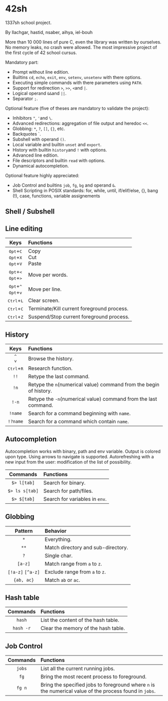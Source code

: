 # 42sh

1337sh school project.

By llachgar, hastid, nsaber, aihya, iel-bouh

More than 10 000 lines of pure C, even the library was written by ourselves. No memory leaks, no crash were allowed. The most impressive project of the first cycle of 42 school cursus.

Mandatory part:
- Prompt without line edition.
- Builtins `cd`, `echo`, `exit`, `env`, `setenv`, `unsetenv` with there options.
- Executing simple commands with there parameters using `PATH`.
- Support for redirection `>`, `>>`, `<`and `|`.
- Logical operand `&&`and `||`.
- Separator `;`.

Optional feature (five of theses are mandatory to validate the project):
- Inhibitors `"`, `'`and `\`.
- Advanced redirections: aggregation of file output and heredoc `<<`.
- Globbing: `*`, `?`, `[]`, `{}`, etc.
- Backquotes \`.
- Subshell with operand `()`.
- Local variable and builtin `unset` and `export`.
- History with builtin `history`and `!` with options.
- Advanced line edition.
- File descriptors and builtin `read` with options.
- Dynamical autocompletion.

Optional feature highly appreciated:
- Job Control and builtins `job`, `fg`, `bg` and operand `&`.
- Shell Scripting in POSIX standards: for, while, until, if/elif/else, {}, bang (!), case, functions, variable assignements

## Shell / Subshell

## Line editing

Keys|Functions|
:-:|:--
<kbd>Opt</kbd>+<kbd>C</kbd><br><kbd>Opt</kbd>+<kbd>X</kbd><br><kbd>Opt</kbd>+<kbd>V</kbd>|Copy<br>Cut<br>Paste
<kbd>Opt</kbd>+<kbd><</kbd><br><kbd>Opt</kbd>+<kbd>></kbd>|Move per words.
<kbd>Opt</kbd>+<kbd>^</kbd><br><kbd>Opt</kbd>+<kbd>v</kbd>|Move per line.
<kbd>Ctrl</kbd>+<kbd>L</kbd>|Clear screen.
<kbd>Ctrl</kbd>+<kbd>C</kbd>|Terminate/Kill current foreground process.
<kbd>Ctrl</kbd>+<kbd>Z</kbd>|Suspend/Stop current foreground process.

## History

Keys|Functions|
:-:|:--
<kbd>^</kbd><br><kbd>v</kbd>|Browse the history.
<kbd>Ctrl</kbd>+<kbd>R</kbd>|Research function.
`!!`|Retype the last command.
`!n`|Retype the `n`(numerical value) command from the begin of history.
`!-n`|Retype the `-n`(numerical value) command from the last command.
`!name`|Search for a command beginning with `name`.
`!?name`|Search for a command which contain `name`.

## Autocompletion

Autocompletion works with binary, path and env variable.
Output is colored upon type.
Using arrows to navigate is supported.
Autorefreshing with a new input from the user: modification of the list of possibility.

Commands|Functions|
:-:|:--
`$> l[tab]`|Search for binary.
`$> ls s[tab]`|Search for path/files.
`$> $[tab]`|Search for variables in `env`.

## Globbing

Pattern|Behavior|
:-:|:--
`*`|Everything.
`**`|Match directory and sub-directory.
`?`|Single char.
`[a-z]`|Match range from `a` to `z`.
`[!a-z]` `[^a-z]`|Exclude range from `a` to `z`.
`{ab, ac}`|Match `ab` or `ac`.

## Hash table

Commands|Functions|
:-:|:--
`hash`|List the content of the hash table.
`hash -r`|Clear the memory of the hash table.

## Job Control

Commands|Functions|
:-:|:--
`jobs`|List all the current running jobs.
`fg`|Bring the most recent process to foreground.
`fg n`|Bring the specified jobs to foreground where `n` is the numerical value of the process found in `jobs`.
